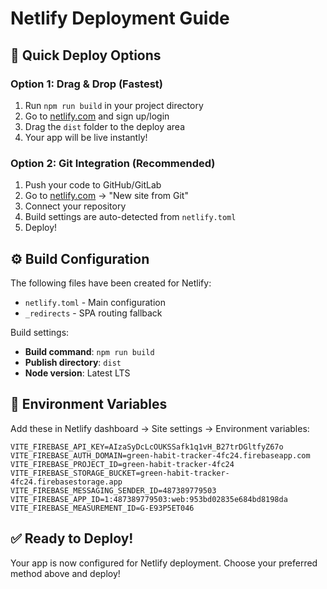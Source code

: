 # Netlify Deployment Guide

## 🚀 Quick Deploy Options

### Option 1: Drag & Drop (Fastest)
1. Run `npm run build` in your project directory
2. Go to [netlify.com](https://netlify.com) and sign up/login
3. Drag the `dist` folder to the deploy area
4. Your app will be live instantly!

### Option 2: Git Integration (Recommended)
1. Push your code to GitHub/GitLab
2. Go to [netlify.com](https://netlify.com) → "New site from Git"
3. Connect your repository
4. Build settings are auto-detected from `netlify.toml`
5. Deploy!

## ⚙️ Build Configuration

The following files have been created for Netlify:

- `netlify.toml` - Main configuration
- `_redirects` - SPA routing fallback

Build settings:
- **Build command**: `npm run build`
- **Publish directory**: `dist`
- **Node version**: Latest LTS

## 🔐 Environment Variables

Add these in Netlify dashboard → Site settings → Environment variables:

```
VITE_FIREBASE_API_KEY=AIzaSyDcLcOUKSSafk1q1vH_B27trDGltfyZ67o
VITE_FIREBASE_AUTH_DOMAIN=green-habit-tracker-4fc24.firebaseapp.com
VITE_FIREBASE_PROJECT_ID=green-habit-tracker-4fc24
VITE_FIREBASE_STORAGE_BUCKET=green-habit-tracker-4fc24.firebasestorage.app
VITE_FIREBASE_MESSAGING_SENDER_ID=487389779503
VITE_FIREBASE_APP_ID=1:487389779503:web:953bd02835e684bd8198da
VITE_FIREBASE_MEASUREMENT_ID=G-E93P5ET046
```

## ✅ Ready to Deploy!

Your app is now configured for Netlify deployment. Choose your preferred method above and deploy!